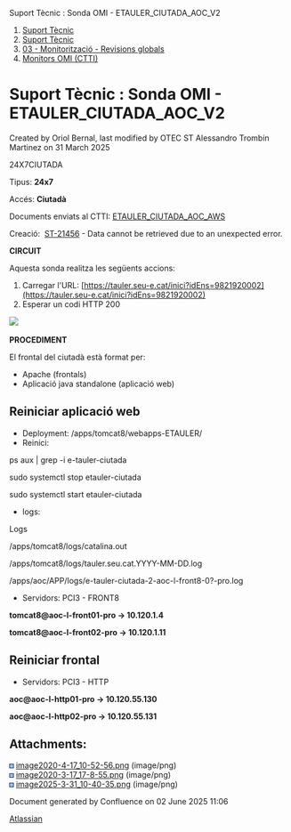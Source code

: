 Suport Tècnic : Sonda OMI - ETAULER\_CIUTADA\_AOC\_V2  

1.  [Suport Tècnic](index.html)
2.  [Suport Tècnic](13893782.html)
3.  [03 - Monitorització - Revisions globals](26313327.html)
4.  [Monitors OMI (CTTI)](26313608.html)

Suport Tècnic : Sonda OMI - ETAULER\_CIUTADA\_AOC\_V2
=====================================================

Created by Oriol Bernal, last modified by OTEC ST Alessandro Trombin Martinez on 31 March 2025

24X7CIUTADA

  

Tipus: **24x7**

Accés: **Ciutadà**

Documents enviats al CTTI: [ETAULER\_CIUTADA\_AOC\_AWS](https://llicenciesaoc.sharepoint.com/:f:/s/Tecnologia/EjZIY6DE_FBNo2IxVlSej4wBn25oKBrevrb011eD9aDYwQ?e=NY9j3J)

Creació:  [ST-21456](https://contacte.aoc.cat/browse/ST-21456?src=confmacro) - Data cannot be retrieved due to an unexpected error.

**CIRCUIT**

Aquesta sonda realitza les següents accions:

1.  Carregar l'URL: [https://tauler.seu-e.cat/inici?idEns=9821920002](https://tauler.seu-e.cat/inici?idEns=9821920002)
2.  Esperar un codi HTTP 200

![](attachments/100008619/128647252.png)

**PROCEDIMENT**

El frontal del ciutadà està format per:

*   Apache (frontals)
*   Aplicació java standalone (aplicació web)

Reiniciar aplicació web
-----------------------

*   Deployment: /apps/tomcat8/webapps-ETAULER/
*   Reinici:

ps aux | grep -i e-tauler-ciutada

sudo systemctl stop etauler-ciutada

sudo systemctl start etauler-ciutada

  

*   logs:

Logs

/apps/tomcat8/logs/catalina.out

/apps/tomcat8/logs/tauler.seu.cat.YYYY-MM-DD.log

/apps/aoc/APP/logs/e-tauler-ciutada-2-aoc-l-front8-0?-pro.log

  

*   Servidors: PCI3 - FRONT8

**tomcat8@aoc-l-front01-pro → 10.120.1.4**

**tomcat8@aoc-l-front02-pro → 10.120.1.11**

Reiniciar frontal
-----------------

*   Servidors: PCI3 - HTTP

**aoc@aoc-l-http01-pro → 10.120.55.130**

**aoc@aoc-l-http02-pro → 10.120.55.131**

  

  

Attachments:
------------

![](images/icons/bullet_blue.gif) [image2020-4-17\_10-52-56.png](attachments/100008619/100008620.png) (image/png)  
![](images/icons/bullet_blue.gif) [image2020-3-17\_17-8-55.png](attachments/100008619/100008621.png) (image/png)  
![](images/icons/bullet_blue.gif) [image2025-3-31\_10-40-35.png](attachments/100008619/128647252.png) (image/png)  

Document generated by Confluence on 02 June 2025 11:06

[Atlassian](http://www.atlassian.com/)